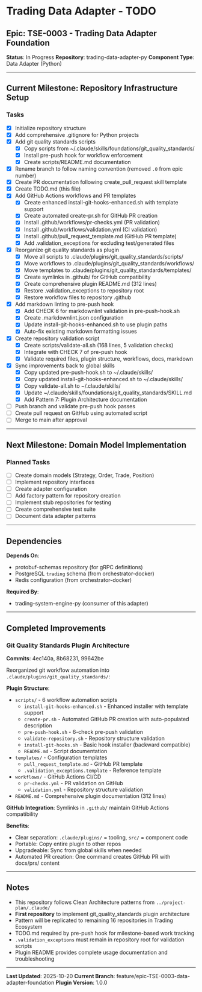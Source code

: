 # Trading Data Adapter - TODO

## Epic: TSE-0003 - Trading Data Adapter Foundation

**Status**: In Progress
**Repository**: trading-data-adapter-py
**Component Type**: Data Adapter (Python)

---

## Current Milestone: Repository Infrastructure Setup

### Tasks

- [x] Initialize repository structure
- [x] Add comprehensive .gitignore for Python projects
- [x] Add git quality standards scripts
  - [x] Copy scripts from ~/.claude/skills/foundations/git_quality_standards/
  - [x] Install pre-push hook for workflow enforcement
  - [x] Create scripts/README.md documentation
- [x] Rename branch to follow naming convention (removed `.0` from epic number)
- [x] Create PR documentation following create_pull_request skill template
- [x] Create TODO.md (this file)
- [x] Add GitHub Actions workflows and PR templates
  - [x] Create enhanced install-git-hooks-enhanced.sh with template support
  - [x] Create automated create-pr.sh for GitHub PR creation
  - [x] Install .github/workflows/pr-checks.yml (PR validation)
  - [x] Install .github/workflows/validation.yml (CI validation)
  - [x] Install .github/pull_request_template.md (GitHub PR template)
  - [x] Add .validation_exceptions for excluding test/generated files
- [x] Reorganize git quality standards as plugin
  - [x] Move all scripts to .claude/plugins/git_quality_standards/scripts/
  - [x] Move workflows to .claude/plugins/git_quality_standards/workflows/
  - [x] Move templates to .claude/plugins/git_quality_standards/templates/
  - [x] Create symlinks in .github/ for GitHub compatibility
  - [x] Create comprehensive plugin README.md (312 lines)
  - [x] Restore .validation_exceptions to repository root
  - [x] Restore workflow files to repository .github
- [x] Add markdown linting to pre-push hook
  - [x] Add CHECK 6 for markdownlint validation in pre-push-hook.sh
  - [x] Create .markdownlint.json configuration
  - [x] Update install-git-hooks-enhanced.sh to use plugin paths
  - [x] Auto-fix existing markdown formatting issues
- [x] Create repository validation script
  - [x] Create scripts/validate-all.sh (168 lines, 5 validation checks)
  - [x] Integrate with CHECK 7 of pre-push hook
  - [x] Validate required files, plugin structure, workflows, docs, markdown
- [x] Sync improvements back to global skills
  - [x] Copy updated pre-push-hook.sh to ~/.claude/skills/
  - [x] Copy updated install-git-hooks-enhanced.sh to ~/.claude/skills/
  - [x] Copy validate-all.sh to ~/.claude/skills/
  - [x] Update ~/.claude/skills/foundations/git_quality_standards/SKILL.md
  - [x] Add Pattern 7: Plugin Architecture documentation
- [ ] Push branch and validate pre-push hook passes
- [ ] Create pull request on GitHub using automated script
- [ ] Merge to main after approval

---

## Next Milestone: Domain Model Implementation

### Planned Tasks

- [ ] Create domain models (Strategy, Order, Trade, Position)
- [ ] Implement repository interfaces
- [ ] Create adapter configuration
- [ ] Add factory pattern for repository creation
- [ ] Implement stub repositories for testing
- [ ] Create comprehensive test suite
- [ ] Document data adapter patterns

---

## Dependencies

**Depends On**:
- protobuf-schemas repository (for gRPC definitions)
- PostgreSQL `trading` schema (from orchestrator-docker)
- Redis configuration (from orchestrator-docker)

**Required By**:
- trading-system-engine-py (consumer of this adapter)

---

## Completed Improvements

### Git Quality Standards Plugin Architecture
**Commits**: 4ec140a, 8b68231, 99642be

Reorganized git workflow automation into `.claude/plugins/git_quality_standards/`:

**Plugin Structure**:
- `scripts/` - 6 workflow automation scripts
  - `install-git-hooks-enhanced.sh` - Enhanced installer with template support
  - `create-pr.sh` - Automated GitHub PR creation with auto-populated description
  - `pre-push-hook.sh` - 6-check pre-push validation
  - `validate-repository.sh` - Repository structure validation
  - `install-git-hooks.sh` - Basic hook installer (backward compatible)
  - `README.md` - Script documentation
- `templates/` - Configuration templates
  - `pull_request_template.md` - GitHub PR template
  - `.validation_exceptions.template` - Reference template
- `workflows/` - GitHub Actions CI/CD
  - `pr-checks.yml` - PR validation on GitHub
  - `validation.yml` - Repository structure validation
- `README.md` - Comprehensive plugin documentation (312 lines)

**GitHub Integration**: Symlinks in `.github/` maintain GitHub Actions compatibility

**Benefits**:
- Clear separation: `.claude/plugins/` = tooling, `src/` = component code
- Portable: Copy entire plugin to other repos
- Upgradeable: Sync from global skills when needed
- Automated PR creation: One command creates GitHub PR with docs/prs/ content

---

## Notes

- This repository follows Clean Architecture patterns from `../project-plan/.claude/`
- **First repository** to implement git_quality_standards plugin architecture
- Pattern will be replicated to remaining 16 repositories in Trading Ecosystem
- TODO.md required by pre-push hook for milestone-based work tracking
- `.validation_exceptions` must remain in repository root for validation scripts
- Plugin README provides complete usage documentation and troubleshooting

---

**Last Updated**: 2025-10-20
**Current Branch**: feature/epic-TSE-0003-data-adapter-foundation
**Plugin Version**: 1.0.0
